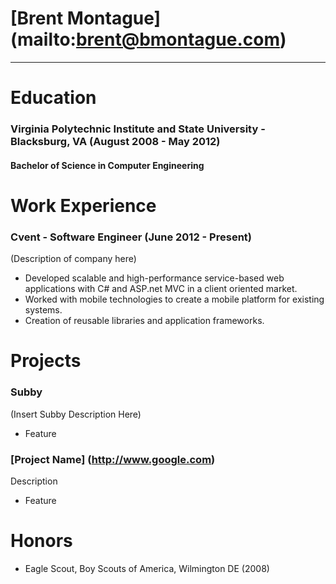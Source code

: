 # [Brent Montague] (mailto:brent@bmontague.com)
----------------

# Education
### Virginia Polytechnic Institute and State University - Blacksburg, VA (August 2008 - May 2012)
#### Bachelor of Science in __Computer Engineering__

# Work Experience
### Cvent - Software Engineer (June 2012 - Present)
(Description of company here)
* Developed scalable and high-performance service-based web applications with C# and ASP.net MVC in a client oriented market.
* Worked with mobile technologies to create a mobile platform for existing systems.
* Creation of reusable libraries and application frameworks.

# Projects
### Subby
(Insert Subby Description Here) 
* Feature

### [Project Name] (http://www.google.com)
Description
* Feature

# Honors
* Eagle Scout, Boy Scouts of America, Wilmington DE (2008)
